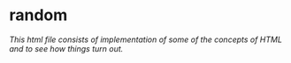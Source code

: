 # random
<em>This html file consists of implementation of some of the concepts of HTML and to see how things turn out.</em>